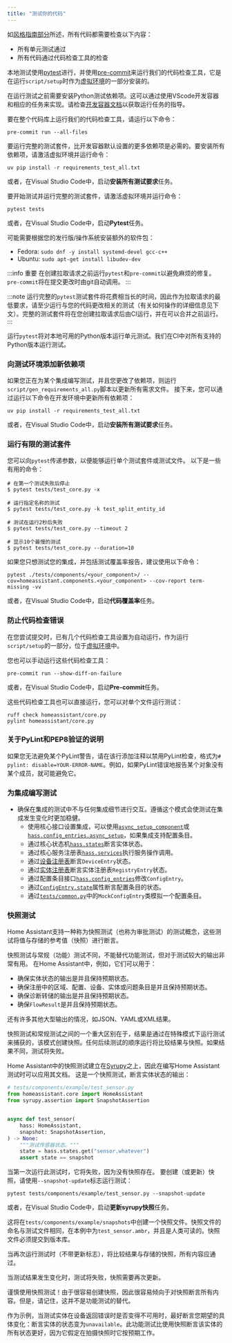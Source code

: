 ```yaml
---
title: "测试你的代码"
---
```


如[风格指南部分](development_guidelines.md)所述，所有代码都需要检查以下内容：

- 所有单元测试通过
- 所有代码通过代码检查工具的检查

本地测试使用[pytest](https://docs.pytest.org/)进行，并使用[pre-commit](https://pre-commit.com/)来运行我们的代码检查工具，它是在运行`script/setup`时作为[虚拟环境](development_environment.mdx)的一部分安装的。

在运行测试之前需要安装Python测试依赖项。这可以通过使用VScode开发容器和相应的任务来实现。请检查[开发容器文档](/docs/development_environment#tasks)以获取运行任务的指导。

要在整个代码库上运行我们的代码检查工具，请运行以下命令：

```shell
pre-commit run --all-files
```

要运行完整的测试套件，比开发容器默认设置的更多依赖项是必需的。要安装所有依赖项，请激活虚拟环境并运行命令：

```shell
uv pip install -r requirements_test_all.txt
```

或者，在Visual Studio Code中，启动**安装所有测试要求**任务。

要开始测试并运行完整的测试套件，请激活虚拟环境并运行命令：

```shell
pytest tests
```

或者，在Visual Studio Code中，启动**Pytest**任务。

可能需要根据您的发行版/操作系统安装额外的软件包：

- Fedora: `sudo dnf -y install systemd-devel gcc-c++`
- Ubuntu: `sudo apt-get install libudev-dev`

:::info 重要
在创建拉取请求之前运行`pytest`和`pre-commit`以避免麻烦的修复。`pre-commit`将在提交更改时由git自动调用。
:::

:::note
运行完整的`pytest`测试套件将花费相当长的时间，因此作为拉取请求的最低要求，请至少运行与您的代码更改相关的测试（有关如何操作的详细信息见下文）。完整的测试套件将在您创建拉取请求后由CI运行，并在可以合并之前运行。
:::

运行`pytest`将对本地可用的Python版本运行单元测试。我们在CI中对所有支持的Python版本运行测试。

### 向测试环境添加新依赖项

如果您正在为某个集成编写测试，并且您更改了依赖项，则运行`script/gen_requirements_all.py`脚本以更新所有需求文件。
接下来，您可以通过运行以下命令在开发环境中更新所有依赖项：

```shell
uv pip install -r requirements_test_all.txt
```

或者，在Visual Studio Code中，启动**安装所有测试要求**任务。

### 运行有限的测试套件

您可以向`pytest`传递参数，以便能够运行单个测试套件或测试文件。
以下是一些有用的命令：

```shell
# 在第一个测试失败后停止
$ pytest tests/test_core.py -x

# 运行指定名称的测试
$ pytest tests/test_core.py -k test_split_entity_id

# 测试在运行2秒后失败
$ pytest tests/test_core.py --timeout 2

# 显示10个最慢的测试
$ pytest tests/test_core.py --duration=10
```

如果您只想测试您的集成，并包括测试覆盖率报告，建议使用以下命令：

```shell
pytest ./tests/components/<your_component>/ --cov=homeassistant.components.<your_component> --cov-report term-missing -vv
```

或者，在Visual Studio Code中，启动**代码覆盖率**任务。

### 防止代码检查错误

在您尝试提交时，已有几个代码检查工具设置为自动运行，作为运行`script/setup`的一部分，位于[虚拟环境](development_environment.mdx)中。

您也可以手动运行这些代码检查工具：

```shell
pre-commit run --show-diff-on-failure
```

或者，在Visual Studio Code中，启动**Pre-commit**任务。

这些代码检查工具也可以直接运行，您可以对单个文件运行测试：

```shell
ruff check homeassistant/core.py
pylint homeassistant/core.py
```

### 关于PyLint和PEP8验证的说明

如果您无法避免某个PyLint警告，请在该行添加注释以禁用PyLint检查，格式为`# pylint: disable=YOUR-ERROR-NAME`。例如，如果PyLint错误地报告某个对象没有某个成员，就可能避免它。

### 为集成编写测试

- 确保在集成的测试中不与任何集成细节进行交互。遵循这个模式会使测试在集成发生变化时更加稳健。
  - 使用核心接口设置集成，可以使用[`async_setup_component`](https://github.com/home-assistant/core/blob/4cce724473233d4fb32c08bd251940b1ce2ba570/homeassistant/setup.py#L44-L46)或[`hass.config_entries.async_setup`](https://github.com/home-assistant/core/blob/4cce724473233d4fb32c08bd251940b1ce2ba570/homeassistant/config_entries.py#L693)，如果集成支持配置条目。
  - 通过核心状态机[`hass.states`](https://github.com/home-assistant/core/blob/4cce724473233d4fb32c08bd251940b1ce2ba570/homeassistant/core.py#L887)断言实体状态。
  - 通过核心服务注册表[`hass.services`](https://github.com/home-assistant/core/blob/4cce724473233d4fb32c08bd251940b1ce2ba570/homeassistant/core.py#L1133)执行服务操作调用。
  - 通过[设备注册表](https://github.com/home-assistant/core/blob/4cce724473233d4fb32c08bd251940b1ce2ba570/homeassistant/helpers/device_registry.py#L101)断言`DeviceEntry`状态。
  - 通过[实体注册表](https://github.com/home-assistant/core/blob/4cce724473233d4fb32c08bd251940b1ce2ba570/homeassistant/helpers/entity_registry.py#L120)断言实体注册表`RegistryEntry`状态。
  - 通过配置条目接口[`hass.config_entries`](https://github.com/home-assistant/core/blob/4cce724473233d4fb32c08bd251940b1ce2ba570/homeassistant/config_entries.py#L570)修改`ConfigEntry`。
  - 通过[`ConfigEntry.state`](https://github.com/home-assistant/core/blob/4cce724473233d4fb32c08bd251940b1ce2ba570/homeassistant/config_entries.py#L169)属性断言配置条目的状态。
  - 通过[`tests/common.py`](https://github.com/home-assistant/core/blob/4cce724473233d4fb32c08bd251940b1ce2ba570/tests/common.py#L658)中的`MockConfigEntry`类模拟一个配置条目。

### 快照测试

Home Assistant支持一种称为快照测试（也称为审批测试）的测试概念，这些测试将值与存储的参考值（快照）进行断言。

快照测试与常规（功能）测试不同，不能替代功能测试，但对于测试较大的输出非常有用。
在Home Assistant中，例如，它们可以用于：

- 确保实体状态的输出是并且保持预期状态。
- 确保注册中的区域、配置、设备、实体或问题条目是并且保持预期状态。
- 确保诊断转储的输出是并且保持预期状态。
- 确保`FlowResult`是并且保持预期状态。

还有许多其他大型输出的情况，如JSON、YAML或XML结果。

快照测试和常规测试之间的一个重大区别在于，结果是通过在特殊模式下运行测试来捕获的，该模式创建快照。任何后续测试的顺序运行将比较结果与快照。如果结果不同，测试将失败。

Home Assistant中的快照测试建立在[Syrupy](https://github.com/tophat/syrupy)之上，因此在编写Home Assistant测试时可以应用其文档。
这是一个快照测试，断言实体状态的输出：

```python
# tests/components/example/test_sensor.py
from homeassistant.core import HomeAssistant
from syrupy.assertion import SnapshotAssertion


async def test_sensor(
    hass: HomeAssistant,
    snapshot: SnapshotAssertion,
) -> None:
    """测试传感器状态。"""
    state = hass.states.get("sensor.whatever")
    assert state == snapshot
```

当第一次运行此测试时，它将失败，因为没有快照存在。
要创建（或更新）快照，请使用`--snapshot-update`标志运行测试：

```shell
pytest tests/components/example/test_sensor.py --snapshot-update
```

或者，在Visual Studio Code中，启动**更新syrupy快照**任务。

这将在`tests/components/example/snapshots`中创建一个快照文件。快照文件的命名与测试文件相同，在本例中为`test_sensor.ambr`，并且是人类可读的。快照文件必须提交到版本库。

当再次运行测试时（不带更新标志），将比较结果与存储的快照，所有内容应通过。

当测试结果发生变化时，测试将失败，快照需要再次更新。

谨慎使用快照测试！由于很容易创建快照，因此很容易倾向于对快照断言所有内容。但是，请记住，这并不是功能测试的替代。

作为示例，当测试实体在设备返回错误时是否变得不可用时，最好断言您期望的具体变化：断言实体的状态变为`unavailable`。此功能测试比使用快照断言该实体的所有状态更好，因为它假定在拍摄快照时它按预期工作。